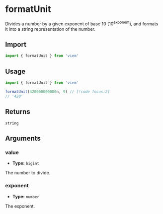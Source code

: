 # formatUnit

Divides a number by a given exponent of base 10 (10<sup>exponent</sup>), and formats it into a string representation of the number.

## Import

```ts
import { formatUnit } from 'viem'
```

## Usage

```ts
import { formatUnit } from 'viem'

formatUnit(420000000000n, 9) // [!code focus:2]
// '420'
```

## Returns

`string`

## Arguments

### value

- **Type:** `bigint`

The number to divide.

### exponent 

- **Type:** `number`

The exponent.